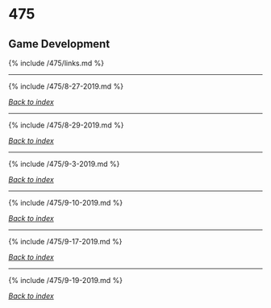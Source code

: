 # 475
## Game Development

{% include /475/links.md %}

***

{% include /475/8-27-2019.md %}

*[Back to index](#475)*

***

{% include /475/8-29-2019.md %}

*[Back to index](#475)*

***

{% include /475/9-3-2019.md %}

*[Back to index](#475)*

***

{% include /475/9-10-2019.md %}

*[Back to index](#475)*
***

{% include /475/9-17-2019.md %}

*[Back to index](#475)*

***

{% include /475/9-19-2019.md %}

*[Back to index](#475)*
